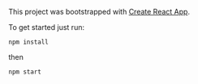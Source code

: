 This project was bootstrapped with [Create React App](https://github.com/facebook/create-react-app).

To get started just run:

`npm install`

then 

`npm start`

